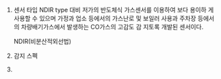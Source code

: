 ```

```

1. 센서 타입
   NDIR type 대비 저가의 반도체식 가스센서를 이용하여 보다 용이하 게 사용할 수 있으며 가정과 업소 등에서의 가스난로 및 보일러 사용과 주차장 등에서의 차량배기가스에서 발생하는 CO가스의 고감도 감
   지토록 개발된 센서이다.


    NDIR(비분산적외선법)

2. 감지 스펙
3.
